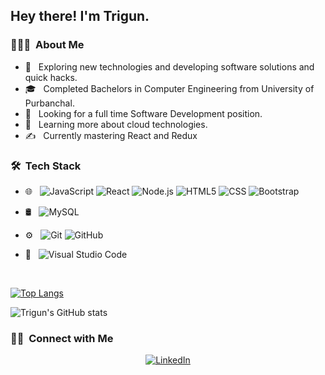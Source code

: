 
<h2> Hey there! I'm Trigun.</h2>



<h3> 👨🏻‍💻 &nbsp;About Me </h3>

- 🤔 &nbsp; Exploring new technologies and developing software solutions and quick hacks.
- 🎓 &nbsp; Completed Bachelors in Computer Engineering from University of Purbanchal.
- 💼 &nbsp; Looking for a full time Software Development position.
- 🌱 &nbsp; Learning more about cloud technologies.
- ✍️ &nbsp; Currently mastering React and Redux

<h3> 🛠 &nbsp;Tech Stack</h3>

- 🌐 &nbsp;
  ![JavaScript](https://img.shields.io/badge/-JavaScript-333333?style=flat&logo=javascript)
  ![React](https://img.shields.io/badge/-React-333333?style=flat&logo=react)
  ![Node.js](https://img.shields.io/badge/-Node.js-333333?style=flat&logo=node.js)
  ![HTML5](https://img.shields.io/badge/-HTML5-333333?style=flat&logo=HTML5)
  ![CSS](https://img.shields.io/badge/-CSS-333333?style=flat&logo=CSS3&logoColor=1572B6)
  ![Bootstrap](https://img.shields.io/badge/-Bootstrap-333333?style=flat&logo=bootstrap&logoColor=563D7C)
  
- 🛢 &nbsp;
 ![MySQL](https://img.shields.io/badge/-MySQL-333333?style=flat&logo=mysql) &nbsp;
  

  
- ⚙️ &nbsp;
  ![Git](https://img.shields.io/badge/-Git-333333?style=flat&logo=git)
  ![GitHub](https://img.shields.io/badge/-GitHub-333333?style=flat&logo=github)
- 🔧 &nbsp;
  ![Visual Studio Code](https://img.shields.io/badge/-Visual%20Studio%20Code-333333?style=flat&logo=visual-studio-code&logoColor=007ACC)
<br/>

  [![Top Langs](https://github-readme-stats.vercel.app/api/top-langs/?username=joshitrigun&show_icons=true&theme=radical)](https://github.com/joshitrigun/github-readme-stats)

![Trigun's GitHub stats](https://github-readme-stats.vercel.app/api?username=joshitrigun&show_icons=true&theme=radical)
<br/>

<h3> 🤝🏻 &nbsp;Connect with Me </h3>

<p align="center">
<a href="https://www.linkedin.com/in/trigunjoshi-1989/"><img alt="LinkedIn" src="https://img.shields.io/badge/LinkedIn-Trigun%20-blue?style=flat-square&logo=linkedin"></a>
</p>
